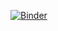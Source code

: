 [![Binder](https://mybinder.org/badge_logo.svg)](https://mybinder.org/v2/git/https%3A%2F%2Fgithub.com%2Fadamogrady%2FExeterUni/Practice)
